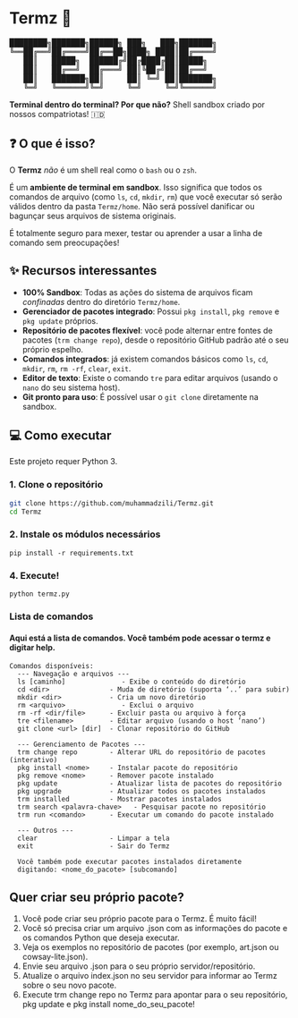 # Termz 🚀

<pre>
████████╗███████╗██████╗ ███╗   ███╗███████╗
╚══██╔══╝██╔════╝██╔══██╗████╗ ████║██╔════╝
   ██║   █████╗  ██████╔╝██╔████╔██║█████╗  
   ██║   ██╔══╝  ██╔═══╝ ██║╚██╔╝██║██╔══╝  
   ██║   ███████╗██║     ██║ ╚═╝ ██║███████╗
   ╚═╝   ╚══════╝╚═╝     ╚═╝     ╚═╝╚══════╝
</pre>

**Terminal dentro do terminal? Por que não?**
Shell sandbox criado por nossos compatriotas! 🇮🇩

## ❓ O que é isso?

O **Termz** *não* é um shell real como o `bash` ou o `zsh`.

É um **ambiente de terminal em sandbox**. Isso significa que todos os comandos de arquivo (como `ls`, `cd`, `mkdir`, `rm`) que você executar só serão válidos dentro da pasta `Termz/home`. Não será possível danificar ou bagunçar seus arquivos de sistema originais.

É totalmente seguro para mexer, testar ou aprender a usar a linha de comando sem preocupações!

## ✨ Recursos interessantes

* **100% Sandbox**: Todas as ações do sistema de arquivos ficam *confinadas* dentro do diretório `Termz/home`.
* **Gerenciador de pacotes integrado**: Possui `pkg install`, `pkg remove` e `pkg update` próprios.
* **Repositório de pacotes flexível**: você pode alternar entre fontes de pacotes (`trm change repo`), desde o repositório GitHub padrão até o seu próprio espelho.
* **Comandos integrados**: já existem comandos básicos como `ls`, `cd`, `mkdir`, `rm`, `rm -rf`, `clear`, `exit`.
* **Editor de texto**: Existe o comando `tre` para editar arquivos (usando o `nano` do seu sistema host).
* **Git pronto para uso**: É possível usar o `git clone` diretamente na sandbox.

## 💻 Como executar

Este projeto requer Python 3.

### 1. Clone o repositório

```bash
git clone https://github.com/muhammadzili/Termz.git
cd Termz
```

### 2. Instale os módulos necessários
```
pip install -r requirements.txt
```

### 4. Execute!
```
python termz.py
```

### Lista de comandos
#### Aqui está a lista de comandos. Você também pode acessar o termz e digitar help.
```
Comandos disponíveis:
  --- Navegação e arquivos ---
  ls [caminho]              - Exibe o conteúdo do diretório
  cd <dir>               - Muda de diretório (suporta ‘..’ para subir)
  mkdir <dir>            - Cria um novo diretório
  rm <arquivo>              - Exclui o arquivo
  rm -rf <dir/file>      - Excluir pasta ou arquivo à força
  tre <filename>         - Editar arquivo (usando o host ‘nano’)
  git clone <url> [dir]  - Clonar repositório do GitHub
  
  --- Gerenciamento de Pacotes ---
  trm change repo        - Alterar URL do repositório de pacotes (interativo)
  pkg install <nome>     - Instalar pacote do repositório
  pkg remove <nome>      - Remover pacote instalado
  pkg update             - Atualizar lista de pacotes do repositório
  pkg upgrade            - Atualizar todos os pacotes instalados
  trm installed          - Mostrar pacotes instalados
  trm search <palavra-chave>   - Pesquisar pacote no repositório
  trm run <comando>      - Executar um comando do pacote instalado
  
  --- Outros ---
  clear                  - Limpar a tela
  exit                   - Sair do Termz
  
  Você também pode executar pacotes instalados diretamente
  digitando: <nome_do_pacote> [subcomando]
```

## Quer criar seu próprio pacote?
1. Você pode criar seu próprio pacote para o Termz. É muito fácil!
2. Você só precisa criar um arquivo .json com as informações do pacote e os comandos Python que deseja executar.
3. Veja os exemplos no repositório de pacotes (por exemplo, art.json ou cowsay-lite.json).
4. Envie seu arquivo .json para o seu próprio servidor/repositório.
5. Atualize o arquivo index.json no seu servidor para informar ao Termz sobre o seu novo pacote.
6. Execute trm change repo no Termz para apontar para o seu repositório, pkg update e pkg install nome_do_seu_pacote!
